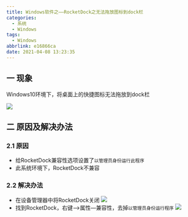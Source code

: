 ```yaml
---
title: Windows软件之——RocketDock之无法拖放图标到dock栏
categories:
  - 系统
  - Windows
tags:
  - Windows
abbrlink: e16866ca
date: 2021-04-08 13:23:35
---
```

## 一 现象

Windows10环境下，将桌面上的快捷图标无法拖放到dock栏

![][1]

<!--more-->

## 二 原因及解决办法

### 2.1 原因

* 给RocketDock兼容性选项设置了`以管理员身份运行此程序`
* 此系统环境下，RocketDock不兼容

### 2.2 解决办法

* 在设备管理器中将RocketDock关闭
![][2]
* 找到RocketDock，右键—>属性—兼容性，去掉`以管理员身份运行程序`
![][3]


[1]:https://cdn.staticaly.com/gh/PGzxc/CDN/master/blog-windows/windows-rocketdock-move-unable.gif
[2]:https://cdn.staticaly.com/gh/PGzxc/CDN/master/blog-windows/windows-rocketdock-manager-close.png
[3]:https://cdn.staticaly.com/gh/PGzxc/CDN/master/blog-windows/windows-rocketdock-compatible-move.png
